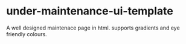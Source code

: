 # under-maintenance-ui-template
A well designed maintenace page in html. supports gradients and eye friendly colours.
